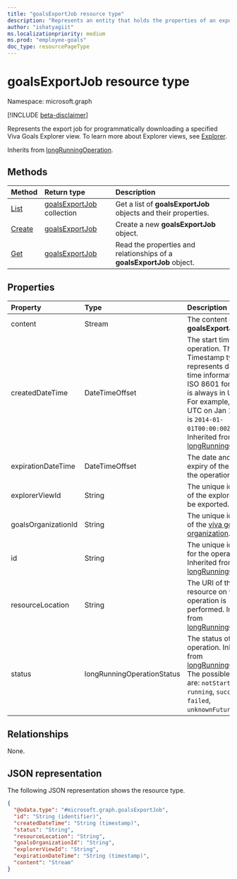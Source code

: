```yaml
---
title: "goalsExportJob resource type"
description: "Represents an entity that holds the properties of an exportJob for Viva Goals."
author: "ishatyagiit"
ms.localizationpriority: medium
ms.prod: "employee-goals"
doc_type: resourcePageType
---
```


# goalsExportJob resource type

Namespace: microsoft.graph

[!INCLUDE [beta-disclaimer](../../includes/beta-disclaimer.md)]

Represents the export job for programmatically downloading a specified Viva Goals Explorer view. To learn more about Explorer views, see [Explorer](/viva/goals/explorer).

Inherits from [longRunningOperation](../resources/longrunningoperation.md).

## Methods
|Method|Return type|Description|
|:---|:---|:---|
|[List](../api/goals-list-exportjobs.md)|[goalsExportJob](../resources/goalsexportjob.md) collection|Get a list of **goalsExportJob** objects and their properties.|
|[Create](../api/goals-post-exportjobs.md)|[goalsExportJob](../resources/goalsexportjob.md)|Create a new **goalsExportJob** object.|
|[Get](../api/goalsexportjob-get.md)|[goalsExportJob](../resources/goalsexportjob.md)|Read the properties and relationships of a **goalsExportJob** object.|

## Properties
|Property|Type|Description|
|:---|:---|:---|
|content|Stream|The content of the **goalsExportJob**.|
|createdDateTime|DateTimeOffset|The start time of the operation. The Timestamp type represents date and time information using ISO 8601 format and is always in UTC time. For example, midnight UTC on Jan 1, 2014, is `2014-01-01T00:00:00Z`. Inherited from [longRunningOperation](../resources/longrunningoperation.md).|
|expirationDateTime|DateTimeOffset|The date and time of expiry of the result of the operation.|
|explorerViewId|String|The unique identifier of the explorer view to be exported.|
|goalsOrganizationId|String|The unique identifier of the [viva goals organization](/viva/goals/understand-orgs-and-teams#organizations-in-viva-goals).|
|id|String|The unique identifier for the operation. Inherited from [longRunningOperation](../resources/longrunningoperation.md).|
|resourceLocation|String|The URI of the resource on which the operation is performed. Inherited from [longRunningOperation](../resources/longrunningoperation.md).|
|status|longRunningOperationStatus|The status of the operation. Inherited from [longRunningOperation](../resources/longrunningoperation.md). The possible values are: `notStarted`, `running`, `succeeded`, `failed`, `unknownFutureValue`.|

## Relationships
None.

## JSON representation
The following JSON representation shows the resource type.
<!-- {
  "blockType": "resource",
  "keyProperty": "id",
  "@odata.type": "microsoft.graph.goalsExportJob",
  "baseType": "microsoft.graph.longRunningOperation",
  "openType": false
}
-->
``` json
{
  "@odata.type": "#microsoft.graph.goalsExportJob",
  "id": "String (identifier)",
  "createdDateTime": "String (timestamp)",
  "status": "String",
  "resourceLocation": "String",
  "goalsOrganizationId": "String",
  "explorerViewId": "String",
  "expirationDateTime": "String (timestamp)",
  "content": "Stream"
}
```

